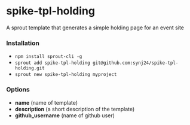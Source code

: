 # spike-tpl-holding

A sprout template that generates a simple holding page for an event site

### Installation

- `npm install sprout-cli -g`
- `sprout add spike-tpl-holding git@github.com:synj24/spike-tpl-holding.git`
- `sprout new spike-tpl-holding myproject `

### Options

- **name** (name of template)
- **description** (a short description of the template)
- **github_username** (name of github user)
